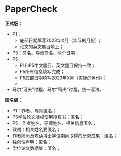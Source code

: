 # PaperCheck

**正式版：**

- P1：
  - 底部日期填写2023年X月（实际的月份）；
  - 论文的英文题目填上；
- P3：签名、导师签名、两个日期；
- P5：
  - P1和P5中文题目、英文题目保持一致；
  - P5所有信息填写完成；
  - P5底部日期填写2023年X月（实际的月份）；
  - 
- 马尔"可夫"过程、马尔"科夫"过程，统一写法。





**匿名版：**

- P1：作者、导师匿名；
- P3学位论文版权使用授权书：匿名；
- P5：作者姓名、导师姓名、相关信息匿名；
- 致谢：相关姓名要匿名；
- 作者简历及攻读博士学位期间取得的研究成果：匿名；
- 独创性声明：匿名；
- 学位论文数据集：匿名；

